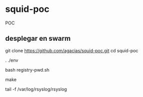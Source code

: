 # squid-poc
POC


## desplegar en swarm

git clone https://github.com/agacias/squid-poc.git
cd squid-poc

. ./env

bash registry-pwd.sh 

make 

tail -f /var/log/rsyslog/rsyslog